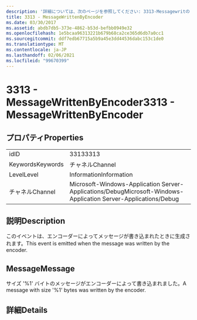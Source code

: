 ```yaml
---
description: '詳細については、次のページを参照してください: 3313-Messagewritの Byencoder'
title: 3313 - MessageWrittenByEncoder
ms.date: 03/30/2017
ms.assetid: abdb7db5-373e-4862-b53d-befbb0949e32
ms.openlocfilehash: 1e5bcaa96313221b679b68ca2ce365d6db7a0cc1
ms.sourcegitcommit: ddf7edb67715a5b9a45e3dd44536dabc153c1de0
ms.translationtype: MT
ms.contentlocale: ja-JP
ms.lasthandoff: 02/06/2021
ms.locfileid: "99670399"
---
```

# <a name="3313---messagewrittenbyencoder"></a><span data-ttu-id="1f6c8-103">3313 - MessageWrittenByEncoder</span><span class="sxs-lookup"><span data-stu-id="1f6c8-103">3313 - MessageWrittenByEncoder</span></span>

## <a name="properties"></a><span data-ttu-id="1f6c8-104">プロパティ</span><span class="sxs-lookup"><span data-stu-id="1f6c8-104">Properties</span></span>  
  
|||  
|-|-|  
|<span data-ttu-id="1f6c8-105">id</span><span class="sxs-lookup"><span data-stu-id="1f6c8-105">ID</span></span>|<span data-ttu-id="1f6c8-106">3313</span><span class="sxs-lookup"><span data-stu-id="1f6c8-106">3313</span></span>|  
|<span data-ttu-id="1f6c8-107">Keywords</span><span class="sxs-lookup"><span data-stu-id="1f6c8-107">Keywords</span></span>|<span data-ttu-id="1f6c8-108">チャネル</span><span class="sxs-lookup"><span data-stu-id="1f6c8-108">Channel</span></span>|  
|<span data-ttu-id="1f6c8-109">Level</span><span class="sxs-lookup"><span data-stu-id="1f6c8-109">Level</span></span>|<span data-ttu-id="1f6c8-110">Information</span><span class="sxs-lookup"><span data-stu-id="1f6c8-110">Information</span></span>|  
|<span data-ttu-id="1f6c8-111">チャネル</span><span class="sxs-lookup"><span data-stu-id="1f6c8-111">Channel</span></span>|<span data-ttu-id="1f6c8-112">Microsoft-Windows-Application Server-Applications/Debug</span><span class="sxs-lookup"><span data-stu-id="1f6c8-112">Microsoft-Windows-Application Server-Applications/Debug</span></span>|  
  
## <a name="description"></a><span data-ttu-id="1f6c8-113">説明</span><span class="sxs-lookup"><span data-stu-id="1f6c8-113">Description</span></span>  

 <span data-ttu-id="1f6c8-114">このイベントは、エンコーダーによってメッセージが書き込まれたときに生成されます。</span><span class="sxs-lookup"><span data-stu-id="1f6c8-114">This event is emitted when the message was written by the encoder.</span></span>  
  
## <a name="message"></a><span data-ttu-id="1f6c8-115">Message</span><span class="sxs-lookup"><span data-stu-id="1f6c8-115">Message</span></span>  

 <span data-ttu-id="1f6c8-116">サイズ '%1' バイトのメッセージがエンコーダーによって書き込まれました。</span><span class="sxs-lookup"><span data-stu-id="1f6c8-116">A message with size '%1' bytes was written by the encoder.</span></span>  
  
## <a name="details"></a><span data-ttu-id="1f6c8-117">詳細</span><span class="sxs-lookup"><span data-stu-id="1f6c8-117">Details</span></span>
